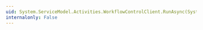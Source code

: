 ```yaml
---
uid: System.ServiceModel.Activities.WorkflowControlClient.RunAsync(System.Guid)
internalonly: False
---
```


